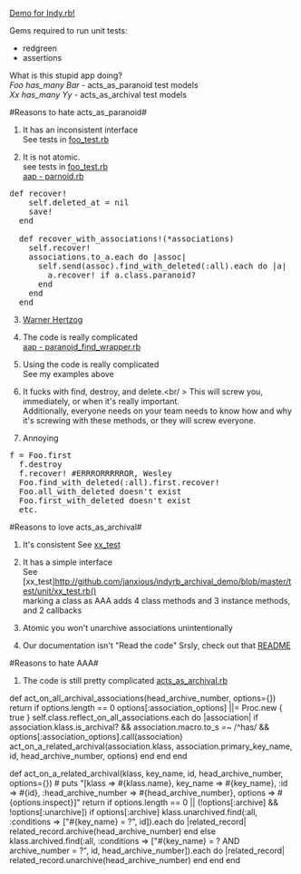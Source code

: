 [Demo for Indy.rb!](http://github.com/janxious/indyrb_archival_demo)

Gems required to run unit tests:

* redgreen
* assertions

What is this stupid app doing?<br />
_Foo has_many Bar_ - acts_as_paranoid test models<br />
_Xx has_many Yy_ - acts_as_archival test models

#Reasons to hate acts_as_paranoid#
1. It has an inconsistent interface<br />
See tests in [foo_test.rb](http://github.com/janxious/indyrb_archival_demo/blob/master/test/unit/foo_test.rb)

2. It is not atomic.<br />
see tests in [foo_test.rb](http://github.com/janxious/indyrb_archival_demo/blob/master/test/unit/foo_test.rb)<br />
[aap - parnoid.rb](http://github.com/technoweenie/acts_as_paranoid/blob/master/lib/caboose/acts/paranoid.rb)

  <pre>def recover!
    self.deleted_at = nil
    save!
  end
   
  def recover_with_associations!(*associations)
    self.recover!
    associations.to_a.each do |assoc|
      self.send(assoc).find_with_deleted(:all).each do |a|
        a.recover! if a.class.paranoid?
      end
    end
  end</pre>

3. [Warner Hertzog](http://www.youtube.com/watch?v=FxKtZmQgxrI)

4. The code is really complicated<br />
[aap - paranoid_find_wrapper.rb](http://github.com/technoweenie/acts_as_paranoid/blob/master/lib/caboose/acts/paranoid_find_wrapper.rb)

5. Using the code is really complicated<br />
See my examples above

6. It fucks with find, destroy, and delete.<br/ >
This will screw you, immediately, or when it's really important.<br />
Additionally, everyone needs on your team needs to know how and why it's screwing with these methods, or they will screw everyone.

7. Annoying
  <pre>f = Foo.first
  f.destroy
  f.recover! #ERRRORRRRROR, Wesley
  Foo.find_with_deleted(:all).first.recover!
  Foo.all_with_deleted doesn't exist
  Foo.first_with_deleted doesn't exist
  etc.</pre>


#Reasons to love acts_as_archival#
1. It's consistent
See [xx_test](http://github.com/janxious/indyrb_archival_demo/blob/master/test/unit/xx_test.rb)

2. It has a simple interface<br />
See [xx_test]http://github.com/janxious/indyrb_archival_demo/blob/master/test/unit/xx_test.rb()<br />
marking a class as AAA adds 4 class methods and 3 instance methods, and 2 callbacks

3. Atomic
you won't unarchive associations unintentionally

4. Our documentation isn't "Read the code"
Srsly, check out that [README](http://github.com/expectedbehavior/acts_as_archival/blob/master/README)

#Reasons to hate AAA#
1. The code is still pretty complicated
[acts_as_archival.rb](http://github.com/expectedbehavior/acts_as_archival/blob/master/lib/expected_behavior/acts_as_archival.rb)

  def act_on_all_archival_associations(head_archive_number, options={})
    return if options.length == 0
    options[:association_options] ||= Proc.new { true }
    self.class.reflect_on_all_associations.each do |association|
      if association.klass.is_archival? && association.macro.to_s =~ /^has/ && options[:association_options].call(association)
        act_on_a_related_archival(association.klass, association.primary_key_name, id, head_archive_number, options)
      end
    end
  end
      
  def act_on_a_related_archival(klass, key_name, id, head_archive_number, options={})
    # puts "[klass => #{klass.name}, key_name => #{key_name}, :id => #{id}, :head_archive_number => #{head_archive_number}, options => #{options.inspect}]"
    return if options.length == 0 || (!options[:archive] && !options[:unarchive])
    if options[:archive]
      klass.unarchived.find(:all, :conditions => ["#{key_name} = ?", id]).each do |related_record|
        related_record.archive(head_archive_number)
      end
    else
      klass.archived.find(:all, :conditions => ["#{key_name} = ? AND archive_number = ?", id, head_archive_number]).each do |related_record|
        related_record.unarchive(head_archive_number)
      end
    end
  end

